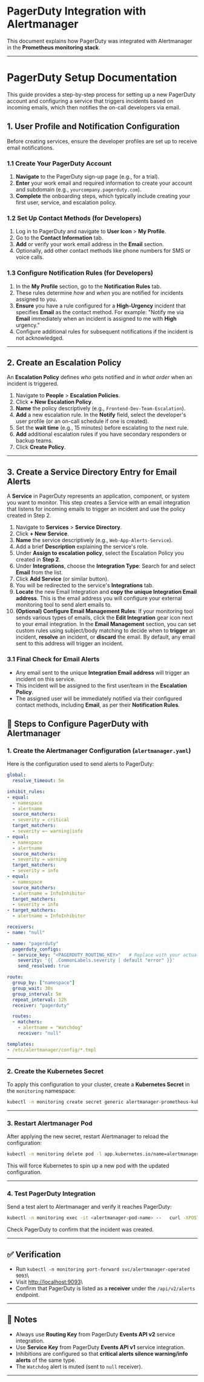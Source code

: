 
# PagerDuty Integration with Alertmanager

This document explains how PagerDuty was integrated with Alertmanager in
the **Prometheus monitoring stack**.

---

# PagerDuty Setup Documentation

This guide provides a step-by-step process for setting up a new PagerDuty account and configuring a service that triggers incidents based on incoming emails, which then notifies the on-call developers via email.

## 1. User Profile and Notification Configuration

Before creating services, ensure the developer profiles are set up to receive email notifications.

### 1.1 Create Your PagerDuty Account

1. **Navigate** to the PagerDuty sign-up page (e.g., for a trial).
2. **Enter** your work email and required information to create your account and subdomain (e.g., `yourcompany.pagerduty.com`).
3. **Complete** the onboarding steps, which typically include creating your first user, service, and escalation policy.

### 1.2 Set Up Contact Methods (for Developers)

1. Log in to PagerDuty and navigate to **User Icon** > **My Profile**.
2. Go to the **Contact Information** tab.
3. **Add** or verify your work email address in the **Email** section.
4. Optionally, add other contact methods like phone numbers for SMS or voice calls.

### 1.3 Configure Notification Rules (for Developers)

1. In the **My Profile** section, go to the **Notification Rules** tab.
2. These rules determine *how* and *when* you are notified for incidents assigned to you.
3. **Ensure** you have a rule configured for a **High-Urgency** incident that specifies **Email** as the contact method. For example: "Notify me via **Email** immediately when an incident is assigned to me with **High** urgency."
4. Configure additional rules for subsequent notifications if the incident is not acknowledged.

---

## 2. Create an Escalation Policy

An **Escalation Policy** defines *who* gets notified and *in what order* when an incident is triggered.

1. Navigate to **People** > **Escalation Policies**.
2. Click **+ New Escalation Policy**.
3. **Name** the policy descriptively (e.g., `Frontend-Dev-Team-Escalation`).
4. **Add** a new escalation rule. In the **Notify** field, select the developer's user profile (or an on-call schedule if one is created).
5. Set the **wait time** (e.g., 15 minutes) before escalating to the next rule.
6. **Add** additional escalation rules if you have secondary responders or backup teams.
7. Click **Create Policy**.

---

## 3. Create a Service Directory Entry for Email Alerts

A **Service** in PagerDuty represents an application, component, or system you want to monitor. This step creates a Service with an email integration that listens for incoming emails to trigger an incident and use the policy created in Step 2.

1. Navigate to **Services** > **Service Directory**.
2. Click **+ New Service**.
3. **Name** the service descriptively (e.g., `Web-App-Alerts-Service`).
4. Add a brief **Description** explaining the service's role.
5. Under **Assign to escalation policy**, select the Escalation Policy you created in **Step 2**.
6. Under **Integrations**, choose the **Integration Type**: Search for and select **Email** from the list.
7. Click **Add Service** (or similar button).
8. You will be redirected to the service's **Integrations** tab.
9. **Locate** the new Email Integration and **copy the unique Integration Email address**. This is the email address you will configure your external monitoring tool to send alert emails to.
10. **(Optional) Configure Email Management Rules**: If your monitoring tool sends various types of emails, click the **Edit Integration** gear icon next to your email integration. In the **Email Management** section, you can set custom rules using subject/body matching to decide when to **trigger** an incident, **resolve** an incident, or **discard** the email. By default, any email sent to this address will trigger an incident.

### 3.1 Final Check for Email Alerts

- Any email sent to the unique **Integration Email address** will trigger an incident on this service.
- This incident will be assigned to the first user/team in the **Escalation Policy**.
- The assigned user will be immediately notified via their configured contact methods, including **Email**, as per their **Notification Rules**.

## 🔧 Steps to Configure PagerDuty with Alertmanager

### 1. Create the Alertmanager Configuration (`alertmanager.yaml`)

Here is the configuration used to send alerts to PagerDuty:

```yaml
global:
  resolve_timeout: 5m

inhibit_rules:
- equal:
  - namespace
  - alertname
  source_matchers:
  - severity = critical
  target_matchers:
  - severity =~ warning|info
- equal:
  - namespace
  - alertname
  source_matchers:
  - severity = warning
  target_matchers:
  - severity = info
- equal:
  - namespace
  source_matchers:
  - alertname = InfoInhibitor
  target_matchers:
  - severity = info
- target_matchers:
  - alertname = InfoInhibitor

receivers:
- name: "null"

- name: "pagerduty"
  pagerduty_configs:
  - service_key: "<PAGERDUTY_ROUTING_KEY>"   # Replace with your actual routing key
    severity: '{{ .CommonLabels.severity | default "error" }}'
    send_resolved: true

route:
  group_by: ["namespace"]
  group_wait: 30s
  group_interval: 5m
  repeat_interval: 12h
  receiver: "pagerduty"

  routes:
  - matchers:
    - alertname = "Watchdog"
    receiver: "null"

templates:
- /etc/alertmanager/config/*.tmpl

```

---

### 2. Create the Kubernetes Secret

To apply this configuration to your cluster, create a **Kubernetes
Secret** in the `monitoring` namespace:

```bash
kubectl -n monitoring create secret generic alertmanager-prometheus-kube-prometheus-alertmanager   --from-file=alertmanager.yaml=alertmanager.yaml --dry-run=client -o yaml | kubectl apply -f -

```

---

### 3. Restart Alertmanager Pod

After applying the new secret, restart Alertmanager to reload the
configuration:

```bash
kubectl -n monitoring delete pod -l app.kubernetes.io/name=alertmanager

```

This will force Kubernetes to spin up a new pod with the updated
configuration.

---

### 4. Test PagerDuty Integration

Send a test alert to Alertmanager and verify it reaches PagerDuty:

```bash
kubectl -n monitoring exec -it <alertmanager-pod-name> --   curl -XPOST -H 'Content-Type: application/json'   -d '[{"labels": {"alertname": "PagerDutyTest", "severity": "critical", "namespace": "monitoring"}}]'   <http://localhost:9093/api/v2/alerts>

```

Check PagerDuty to confirm that the incident was created.

---

## ✅ Verification

- Run
`kubectl -n monitoring port-forward svc/alertmanager-operated 9093`\
- Visit [http://localhost:9093](http://localhost:9093/)\
- Confirm that PagerDuty is listed as a **receiver** under the
`/api/v2/alerts` endpoint.

---

## 📌 Notes

- Always use **Routing Key** from PagerDuty **Events API v2** service
integration.
- Use **Service Key** from PagerDuty **Events API v1** service
integration.
- Inhibitions are configured so that **critical alerts silence
warning/info alerts** of the same type.
- The `Watchdog` alert is muted (sent to `null` receiver).

---
